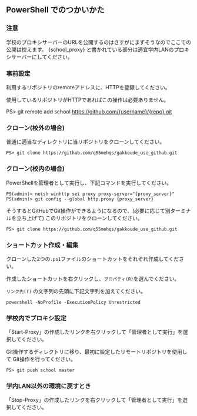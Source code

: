 ## PowerShell でのつかいかた

### 注意

学校のプロキシサーバーのURLを公開するのはさすがにまずそうなのでここでの公開は控えます。
{school_proxy} と書かれている部分は適宜学内LANのプロキシサーバーにしてください。


### 事前設定

利用するリポジトリのremoteアドレスに、HTTPを登録してください。

使用しているリポジトリがHTTPであればこの操作は必要ありません。

PS> git remote add school https://github.com/{username}/{repo}.git


### クローン(校外の場合)

普通に適当なディレクトリに当リポジトリをクローンしてください。

```
PS> git clone https://github.com/q55mehqs/gakkoude_use_github.git
```


### クローン(校内の場合)

PowerShellを管理者として実行し、下記コマンドを実行してください。

```
PS(admin)> netsh winhttp set proxy proxy-server="{proxy_server}"
PS(admin)> git config --global http.proxy {proxy_server}
```

そうするとGitHubでGit操作ができるようになるので、(必要に応じて別ターミナルを立ち上げて)
このリポジトリをクローンしてください。

```
PS> git clone https://github.com/q55mehqs/gakkoude_use_github.git
```


### ショートカット作成・編集

クローンした2つの`.ps1`ファイルのショートカットをそれぞれ作成してください。

作成したショートカットを右クリックし、`プロパティ(R)`を選んでください。

`リンク先(T)` の文字列の先頭に下記文字列を加えてください。

```
powershell -NoProfile -ExecutionPolicy Unrestricted 
```


### 学校内でプロキシ設定

「Start-Proxy」の作成したリンクを右クリックして「管理者として実行」を選択してください。

Git操作するディレクトリに移り、最初に設定したリモートリポジトリを使用して
Git操作を行ってください。

```
PS> git push school master
```


### 学内LAN以外の環境に戻すとき

「Stop-Proxy」の作成したリンクを右クリックして「管理者として実行」を選択してください。
